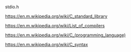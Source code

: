 # 
stdio.h



https://en.m.wikipedia.org/wiki/C_standard_library



https://en.m.wikipedia.org/wiki/List_of_compilers

https://en.m.wikipedia.org/wiki/C_(programming_language)



https://en.m.wikipedia.org/wiki/C_syntax

